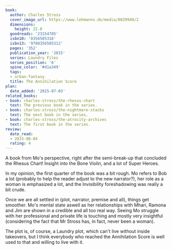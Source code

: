 ```yaml
---
book:
  author: Charles Stross
  cover_image_url: https://www.lehmanns.de/media/8029940/2
  dimensions:
    height: 22.0
  goodreads: '23154785'
  isbn10: '0356505316'
  isbn13: '9780356505312'
  pages: '352'
  publication_year: '2015'
  series: Laundry Files
  series_position: '6'
  spine_color: '#d1a349'
  tags:
  - urban-fantasy
  title: The Annihilation Score
plan:
  date_added: '2015-07-03'
related_books:
- book: charles-stross/the-rhesus-chart
  text: The previous book in the series.
- book: charles-stross/the-nightmare-stacks
  text: The next book in the series.
- book: charles-stross/the-atrocity-archives
  text: The first book in the series.
review:
  date_read:
  - 2015-08-04
  rating: 4
---
```


A book from Mo's perspective, right after the semi-break-up that concluded the Rhesus Chart! Insight into the Bone Violin, and a lot of Super Heroes.

In my opinion, the first quarter of the book was a bit rough. Mo refers to Bob a lot (probably to help the reader adjust to the new narrator?), her role as a woman is emphasized a lot, and the Invisibility foreshadowing was really a bit crude.

Once we are all settled in (plot, narrator, premise and all), things get smoother. Mo's mental state aswell as her relationships with Mhari, Ramona and Jim are shown in a credible and all too real way. Seeing Mo struggle with her professional and private life is touching and mostly very insightful (considering the fact that Mr Stross has, in fact, never been a woman).

The plot is, of course, a Laundry plot, which can't live without inside takeovers, but I think everybody who reached the Annihilation Score is well used to that and willing to live with it.
